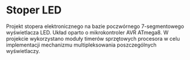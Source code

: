 # Stoper LED
Projekt stopera elektronicznego na bazie poczwórnego 7-segmentowego wyświetlacza LED. Układ oparto o mikrokontroler AVR ATmega8. W projekcie wykorzystano moduły timerów sprzętowych procesora w celu implementacji mechanizmu multipleksowania poszczególnych wyświetlaczy.


